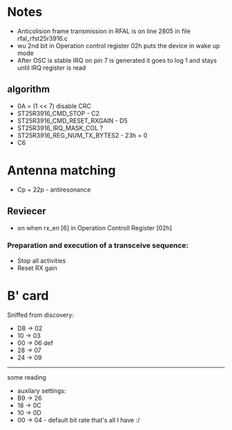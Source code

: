 # Notes
- Anticolision frame transmission in RFAL is on line 2805 in file rfal_rfst25r3916.c
- wu 2nd bit in Operation control register 02h puts the device in wake up mode
- After OSC is stable IRQ on pin 7 is generated it goes to log 1 and stays until IRQ register is read
## algorithm

- 0A = (1 << 7) disable CRC
- ST25R3916_CMD_STOP - C2
- ST25R3916_CMD_RESET_RXGAIN - D5 
- ST25R3916_IRQ_MASK_COL ? 
- ST25R3916_REG_NUM_TX_BYTES2 - 23h = 0
- C6

# Antenna matching
- Cp + 22p - antiresonance
## Reviecer
- on when rx_en [6] in Operation Controll Register [02h]
### Preparation and execution of a transceive sequence:
- Stop all activities
- Reset RX gain

# B' card
Sniffed from discovery:
- D8 -> 02
- 10 -> 03
- 00 -> 06 def
- 28 -> 07
- 24 -> 09
---
some reading
- auxilary settings:
- B9 -> 26
- 18 -> 0C
- 10 -> 0D
- 00 -> 04 - default bit rate
that's all I have :/
